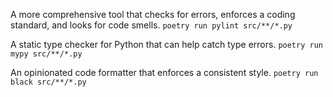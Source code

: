 
A more comprehensive tool that checks for errors, enforces a coding standard, and looks for code smells.
`poetry run pylint src/**/*.py`

A static type checker for Python that can help catch type errors.
`poetry run mypy src/**/*.py`

An opinionated code formatter that enforces a consistent style.
`poetry run black src/**/*.py`
